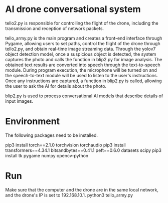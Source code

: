 # AI drone conversational system
tello2.py is responsible for controlling the flight of the drone, including the transmission and reception of network packets.

tello_army.py is the main program and creates a front-end interface through Pygame, allowing users to set paths, control the flight of the drone through tello2.py, and obtain real-time image streaming data. Through the yolov7 object detection model, once a suspicious object is detected, the system captures the photo and calls the function in blip2.py for image analysis. The obtained text results are converted into speech through the text-to-speech module. During program execution, the microphone will be turned on and the speech-to-text module will be used to listen to the user's instructions. Once any instructions are captured, a function in blip2.py is called, allowing the user to ask the AI ​​for details about the photo.

blip2.py is used to process conversational AI models that describe details of input images.

# Environment
The following packages need to be installed.

pip3 install torch==2.1.0 torchvision torchaudio
pip3 install transformers==4.34.1 bitsandbytes==0.41.1 peft==0.6.0 datasets scipy
pip3 install tk pygame numpy opencv-python 

# Run
Make sure that the computer and the drone are in the same local network, and the drone's IP is set to 192.168.10.1.
python3 tello_army.py

